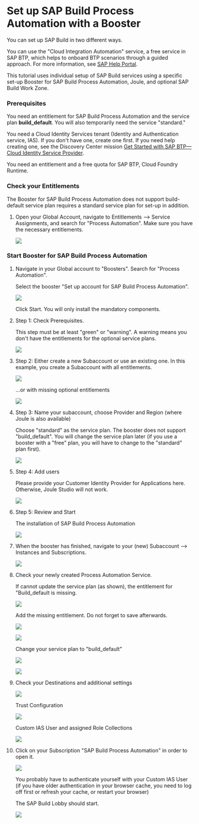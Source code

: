 # Set up SAP Build Process Automation with a Booster

You can set up SAP Build in two different ways.

You can use the "Cloud Integration Automation" service, a free service in SAP BTP, which helps to onboard BTP scenarios through a guided approach. For more information, see [SAP Help Portal](https://help.sap.com/docs/build-service/build-service-guide/initial-setup-of-sap-build?locale=en-US).


This tutorial uses individual setup of SAP Build services using a specific set-up Booster for SAP Build Process Automation, Joule, and optional SAP Build Work Zone.



### Prerequisites

You need an entitlement for SAP Build Process Automation and the service plan **build_default**. You will also temporarily need the service "standard."

You need a Cloud Identity Services tenant (Identity and Authentication service, IAS). If you don't have one, create one first. If you need help creating one, see the Discovery Center mission [Get Started with SAP BTP—Cloud Identity Service Provider](https://discovery-center.cloud.sap/missiondetail/4325/4605/).

You need an entitlement and a free quota for SAP BTP, Cloud Foundry Runtime.


### Check your Entitlements

The Booster for SAP Build Process Automation does not support build-default service plan requires a standard service plan for set-up in addition.

1. Open your Global Account, navigate to Entitlements --> Service Assignments, and search for "Process Automation". Make sure you have the necessary entitlements.

    ![](images/processa_booster_00_entitlements_.png)


### Start Booster for SAP Build Process Automation

1. Navigate in your Global account to "Boosters". Search for "Process Automation".

    Select the booster "Set up account for SAP Build Process Automation".

    ![](images/processa_booster_00_select_.png)

    Click Start. You will only install the mandatory components.

2. Step 1: Check Prerequisites.

    This step must be at least "green" or "warning". A warning means you don't have the entitlements for the optional service plans.

    ![](images/processa_booster_01_.png)

3. Step 2: Either create a new Subaccount or use an existing one. In this example, you create a Subaccount with all entitlements.

    ![](images/processa_booster_02_.png)

    ...or with missing optional entitlements

    ![](images/processa_booster_02_2.png)

4. Step 3: Name your subaccount, choose Provider and Region (where Joule is also available)

    Choose "standard" as the service plan. The booster does not support "build_default". You will change the service plan later (if you use a booster with a "free" plan, you will have to change to the "standard" plan first).

    ![](images/processa_booster_03_.png)

5. Step 4: Add users

    Please provide your Customer Identity Provider for Applications here. Otherwise, Joule Studio will not work.

    ![](images/processa_booster_04_.png)

6. Step 5: Review and Start

    The installation of SAP Build Process Automation 

    ![](images/processa_booster_05_.png)

7. When the booster has finished, navigate to your (new) Subaccount --> Instances and Subscriptions.

    ![](images/processa_booster_06_.png)

8. Check your newly created Process Automation Service.

    If cannot update the service plan (as shown), the entitlement for "Build_default is missing.

    ![](images/processa_booster_07_0_check.png)
    
    Add the missing entitlement. Do not forget to save afterwards.

    ![](images/processa_booster_07_1_check.png)

    ![](images/processa_booster_07_2_check.png)

    Change your service plan to "build_default"

    ![](images/processa_booster_07_3_check.png)

    ![](images/processa_booster_07_4_check.png)
    
    

9. Check your Destinations and additional settings

    ![](images/processa_booster_08_dest.png)

    Trust Configuration

    ![](images/processa_booster_09_trust.png)

    Custom IAS User and assigned Role Collections

    ![](images/processa_booster_10_user.png)

9. Click on your Subscription "SAP Build Process Automation" in order to open it.

    ![](images/05_setupjoule_booster_08_runjoule.png)

    You probably have to authenticate yourself with your Custom IAS User (if you have older authentication in your browser cache, you need to log off first or refresh your cache, or restart your browser)

    The SAP Build Lobby should start.

    ![](images/processa_booster_11_buildlobby.png)
